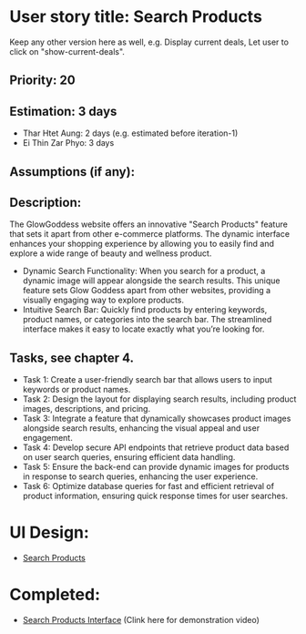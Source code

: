 # User story title: Search Products

Keep any other version here as well, e.g. Display current deals, Let user to click on "show-current-deals".

## Priority: 20

## Estimation: 3 days
* Thar Htet Aung: 2 days (e.g. estimated before iteration-1)
* Ei Thin Zar Phyo: 3 days

## Assumptions (if any):

## Description: 
The GlowGoddess website offers an innovative "Search Products" feature that sets it apart from other e-commerce platforms. The dynamic interface enhances your shopping experience by allowing you to easily find and explore a wide range of beauty and wellness product.
* Dynamic Search Functionality: When you search for a product, a dynamic image will appear alongside the search results. This unique feature sets Glow Goddess apart from other websites, providing a visually engaging way to explore products.
* Intuitive Search Bar: Quickly find products by entering keywords, product names, or categories into the search bar. The streamlined interface makes it easy to locate exactly what you’re looking for.

## Tasks, see chapter 4.

* Task 1: Create a user-friendly search bar that allows users to input keywords or product names.
* Task 2: Design the layout for displaying search results, including product images, descriptions, and pricing.
* Task 3: Integrate a feature that dynamically showcases product images alongside search results, enhancing the visual appeal and user engagement.
* Task 4: Develop secure API endpoints that retrieve product data based on user search queries, ensuring efficient data handling.
* Task 5: Ensure the back-end can provide dynamic images for products in response to search queries, enhancing the user experience.
* Task 6: Optimize database queries for fast and efficient retrieval of product information, ensuring quick response times for user searches.

# UI Design:
* [Search Products](./search_products.png)


# Completed: 
* [Search Products Interface](https://drive.google.com/file/d/1XGk-LDzHEjsukllrVesdG6KD4OsThpez/view?usp=drive_link) (Clink here for demonstration video)

